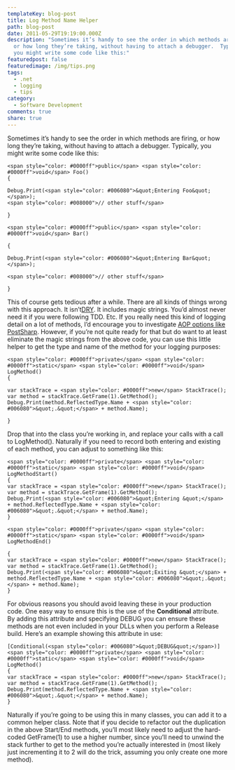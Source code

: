 ```yaml
---
templateKey: blog-post
title: Log Method Name Helper
path: blog-post
date: 2011-05-29T19:19:00.000Z
description: "Sometimes it’s handy to see the order in which methods are firing,
  or how long they’re taking, without having to attach a debugger.  Typically,
  you might write some code like this:"
featuredpost: false
featuredimage: /img/tips.png
tags:
  - .net
  - logging
  - tips
category:
  - Software Development
comments: true
share: true
---
```

Sometimes it’s handy to see the order in which methods are firing, or how long they’re taking, without having to attach a debugger. Typically, you might write some code like this:

```
<span style="color: #0000ff">public</span> <span style="color: #0000ff">void</span> Foo()
{

Debug.Print(<span style="color: #006080">&quot;Entering Foo&quot;</span>);
<span style="color: #008000">// other stuff</span>

}

<span style="color: #0000ff">public</span> <span style="color: #0000ff">void</span> Bar()

{

Debug.Print(<span style="color: #006080">&quot;Entering Bar&quot;</span>);

<span style="color: #008000">// other stuff</span>

}
```

This of course gets tedious after a while. There are all kinds of things wrong with this approach. It isn’t[DRY](http://stevesmithblog.com/blog/don-rsquo-t-repeat-yourself). It includes magic strings. You’d almost never need it if you were following TDD. Etc. If you really need this kind of logging detail on a lot of methods, I’d encourage you to investigate [AOP options like PostSharp](http://www.sharpcrafters.com/aop.net). However, if you’re not quite ready for that but do want to at least eliminate the magic strings from the above code, you can use this little helper to get the type and name of the method for your logging purposes:

```
<span style="color: #0000ff">private</span> <span style="color: #0000ff">static</span> <span style="color: #0000ff">void</span> LogMethod()
{

var stackTrace = <span style="color: #0000ff">new</span> StackTrace();
var method = stackTrace.GetFrame(1).GetMethod();
Debug.Print(method.ReflectedType.Name + <span style="color: #006080">&quot;.&quot;</span> + method.Name);

}
```

Drop that into the class you’re working in, and replace your calls with a call to LogMethod(). Naturally if you need to record both entering and existing of each method, you can adjust to something like this:

```
<span style="color: #0000ff">private</span> <span style="color: #0000ff">static</span> <span style="color: #0000ff">void</span> LogMethodStart()
{
var stackTrace = <span style="color: #0000ff">new</span> StackTrace();
var method = stackTrace.GetFrame(1).GetMethod();
Debug.Print(<span style="color: #006080">&quot;Entering &quot;</span> + method.ReflectedType.Name + <span style="color: #006080">&quot;.&quot;</span> + method.Name);
}

<span style="color: #0000ff">private</span> <span style="color: #0000ff">static</span> <span style="color: #0000ff">void</span> LogMethodEnd()

{
var stackTrace = <span style="color: #0000ff">new</span> StackTrace();
var method = stackTrace.GetFrame(1).GetMethod();
Debug.Print(<span style="color: #006080">&quot;Exiting &quot;</span> + method.ReflectedType.Name + <span style="color: #006080">&quot;.&quot;</span> + method.Name);
}
```

For obvious reasons you should avoid leaving these in your production code. One easy way to ensure this is the use of the **Conditional** attribute. By adding this attribute and specifying DEBUG you can ensure these methods are not even included in your DLLs when you perform a Release build. Here’s an example showing this attribute in use:

```
[Conditional(<span style="color: #006080">&quot;DEBUG&quot;</span>)]
<span style="color: #0000ff">private</span> <span style="color: #0000ff">static</span> <span style="color: #0000ff">void</span> LogMethod()
{
var stackTrace = <span style="color: #0000ff">new</span> StackTrace();
var method = stackTrace.GetFrame(1).GetMethod();
Debug.Print(method.ReflectedType.Name + <span style="color: #006080">&quot;.&quot;</span> + method.Name);
}
```

Naturally if you’re going to be using this in many classes, you can add it to a common helper class. Note that if you decide to refactor out the duplication in the above Start/End methods, you’ll most likely need to adjust the hard-coded GetFrame(1) to use a higher number, since you’ll need to unwind the stack further to get to the method you’re actually interested in (most likely just incrementing it to 2 will do the trick, assuming you only create one more method).